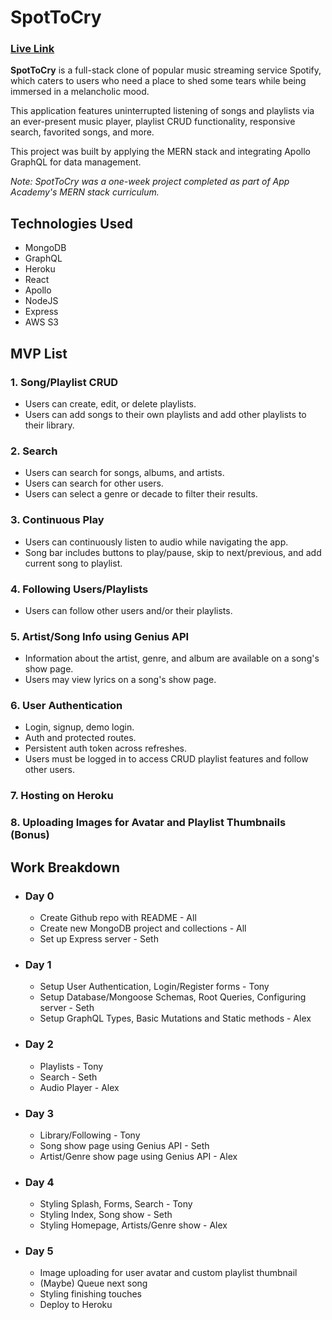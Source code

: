 # SpotToCry

### **[Live Link](http://spottocry.herokuapp.com)**

**SpotToCry** is a full-stack clone of popular music streaming service Spotify, which caters to users who need a place to shed some tears while being immersed in a melancholic mood. 

This application features uninterrupted listening of songs and playlists via an ever-present music player, playlist CRUD functionality, responsive search, favorited songs, and more. 

This project was built by applying the MERN stack and integrating Apollo GraphQL for data management.

*Note: SpotToCry was a one-week project completed as part of App Academy's MERN stack curriculum.*



## Technologies Used
* MongoDB 
* GraphQL 
* Heroku 
* React 
* Apollo 
* NodeJS 
* Express 
* AWS S3 

## MVP List 

### 1. Song/Playlist CRUD
* Users can create, edit, or delete playlists.
* Users can add songs to their own playlists and add other playlists to their library.

### 2. Search
* Users can search for songs, albums, and artists. 
* Users can search for other users.
* Users can select a genre or decade to filter their results.

### 3. Continuous Play 
* Users can continuously listen to audio while navigating the app.
* Song bar includes buttons to play/pause, skip to next/previous, and add current song to playlist. 

### 4. Following Users/Playlists
* Users can follow other users and/or their playlists. 

### 5. Artist/Song Info using Genius API
* Information about the artist, genre, and album are available on a song's show page.
* Users may view lyrics on a song's show page.

### 6. User Authentication 
* Login, signup, demo login.
* Auth and protected routes.
* Persistent auth token across refreshes.
* Users must be logged in to access CRUD playlist features and follow other users.

### 7. Hosting on Heroku

### 8. Uploading Images for Avatar and Playlist Thumbnails (Bonus)

## Work Breakdown

* ### Day 0 
   * Create Github repo with README - All
   * Create new MongoDB project and collections - All
   * Set up Express server - Seth 
* ### Day 1
   * Setup User Authentication, Login/Register forms - Tony
   * Setup Database/Mongoose Schemas, Root Queries, Configuring server - Seth 
   * Setup GraphQL Types, Basic Mutations and Static methods - Alex
   
* ### Day 2
   * Playlists - Tony
   * Search - Seth
   * Audio Player - Alex
   
* ### Day 3
   * Library/Following - Tony
   * Song show page using Genius API - Seth
   * Artist/Genre show page using Genius API - Alex
   
* ### Day 4
   * Styling Splash, Forms, Search - Tony
   * Styling Index, Song show - Seth
   * Styling Homepage, Artists/Genre show - Alex
   
* ### Day 5 
   * Image uploading for user avatar and custom playlist thumbnail
   * (Maybe) Queue next song
   * Styling finishing touches
   * Deploy to Heroku
   
